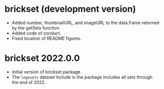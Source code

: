 # brickset (development version)

* Added number, thumbnailURL, and imageURL to the data.frame returned by the getSets function.
* Added code of conduct.
* Fixed location of README figures.

# brickset 2022.0.0

* Initial version of brickset package.
* The `legosets` dataset include in the package includes all sets through the end of 2022.
